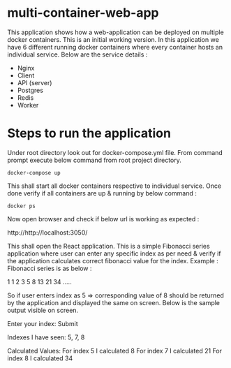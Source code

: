 # multi-container-web-app
This application shows how a web-application can be deployed on multiple docker containers. This is an initial working version.
In this application we have 6 different running docker containers where every container hosts an individual service. 
Below are the service details : 
  - Nginx
  - Client
  - API (server)
  - Postgres
  - Redis
  - Worker
  
# Steps to run the application
Under root directory look out for docker-compose.yml file. From command prompt execute below command from root project directory.

    docker-compose up
  
This shall start all docker containers respective to individual service. Once done verify if all containers are up & running by below command : 

    docker ps
  
Now open browser and check if below url is working as expected : 

  http://http://localhost:3050/
  
 This shall open the React application. This is a simple Fibonacci series application where user can enter any specific index as per need & verify if the application calculates    correct fibonacci value for the index. Example : Fibonacci series is as below : 
 
 1 1 2 3 5 8 13 21 34 .....
 
So if user enters index as 5 => corresponding value of 8 should be returned by the application and displayed the same on screen. 
Below is the sample output visible on screen.
 
Enter your index:                     Submit

Indexes I have seen:
5, 7, 8

Calculated Values:
For index 5 I calculated 8
For index 7 I calculated 21
For index 8 I calculated 34
 

  
